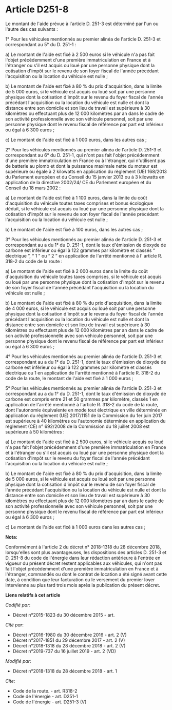 # Article D251-8

Le montant de l'aide prévue à l'article D. 251-3 est déterminé par l'un ou l'autre des cas suivants : 

1° Pour les véhicules mentionnés au premier alinéa de l'article D. 251-3 et correspondant au 5° du D. 251-1 : 

a) Le montant de l'aide est fixé à 2 500 euros si le véhicule n'a pas fait l'objet précédemment d'une première
immatriculation en France et à l'étranger ou s'il est acquis ou loué par une personne physique dont la cotisation d'impôt sur
le revenu de son foyer fiscal de l'année précédant l'acquisition ou la location du véhicule est nulle ; 

b) Le montant de l'aide est fixé à 80 % du prix d'acquisition, dans la limite de 5 000 euros, si le véhicule est acquis ou
loué soit par une personne physique dont la cotisation d'impôt sur le revenu du foyer fiscal de l'année précédant
l'acquisition ou la location du véhicule est nulle et dont la distance entre son domicile et son lieu de travail est
supérieure à 30 kilomètres ou effectuant plus de 12 000 kilomètres par an dans le cadre de son activité professionnelle avec
son véhicule personnel, soit par une personne physique dont le revenu fiscal de référence par part est inférieur ou égal à 6
300 euros ; 

c) Le montant de l'aide est fixé à 1 000 euros, dans les autres cas ; 

2° Pour les véhicules mentionnés au premier alinéa de l'article D. 251-3 et correspondant au 6° du D. 251-1, qui n'ont pas
fait l'objet précédemment d'une première immatriculation en France ou à l'étranger, qui n'utilisent pas de batterie au plomb
et dont la puissance maximale nette du moteur est supérieure ou égale à 2 kilowatts en application du règlement (UE) 168/2013
du Parlement européen et du Conseil du 15 janvier 2013 ou à 3 kilowatts en application de la directive 2002/24/ CE du
Parlement européen et du Conseil du 18 mars 2002 : 

a) Le montant de l'aide est fixé à 1 100 euros, dans la limite du coût d'acquisition du véhicule toutes taxes comprises et
bonus écologique déduit, si le véhicule est acquis ou loué par une personne physique dont la cotisation d'impôt sur le revenu
de son foyer fiscal de l'année précédant l'acquisition ou la location du véhicule est nulle ; 

b) Le montant de l'aide est fixé à 100 euros, dans les autres cas ; 

3° Pour les véhicules mentionnés au premier alinéa de l'article D. 251-3 et correspondant au a du 1° du D. 251-1, dont le
taux d'émission de dioxyde de carbone est inférieur ou égal à 122 grammes par kilomètre et classés “ électrique ”, “ 1 ” ou “
2 ” en application de l'arrêté mentionné à l' article R. 318-2 du code de la route  : 

a) Le montant de l'aide est fixé à 2 000 euros dans la limite du coût d'acquisition du véhicule toutes taxes comprises, si le
véhicule est acquis ou loué par une personne physique dont la cotisation d'impôt sur le revenu de son foyer fiscal de l'année
précédant l'acquisition ou la location du véhicule est nulle ; 

b) Le montant de l'aide est fixé à 80 % du prix d'acquisition, dans la limite de 4 000 euros, si le véhicule est acquis ou
loué soit par une personne physique dont la cotisation d'impôt sur le revenu du foyer fiscal de l'année précédant
l'acquisition ou la location du véhicule est nulle et dont la distance entre son domicile et son lieu de travail est
supérieure à 30 kilomètres ou effectuant plus de 12 000 kilomètres par an dans le cadre de son activité professionnelle avec
son véhicule personnel, soit par une personne physique dont le revenu fiscal de référence par part est inférieur ou égal à 6
300 euros ; 

4° Pour les véhicules mentionnés au premier alinéa de l'article D. 251-3 et correspondant au a du 1° du D. 251-1, dont le
taux d'émission de dioxyde de carbone est inférieur ou égal à 122 grammes par kilomètre et classés électrique ou 1 en
application de l'arrêté mentionné à l'article R. 318-2 du code de la route, le montant de l'aide est fixé à 1 000 euros ; 

5° Pour les véhicules mentionnés au premier alinéa de l'article D. 251-3 et correspondant au a du 1° du D. 251-1, dont le
taux d'émission de dioxyde de carbone est compris entre 21 et 50 grammes par kilomètre, classés 1 en application de l'arrêté
mentionné à l'article R. 318-2 du code de la route, dont l'autonomie équivalente en mode tout électrique en ville déterminée
en application du règlement (UE) 2017/1151 de la Commission du 1er juin 2017 est supérieure à 40 kilomètres ou l'autonomie
déterminée en application du règlement (CE) n° 692/2008 de la Commission du 18 juillet 2008 est supérieure à 50 kilomètres : 

a) Le montant de l'aide est fixé à 2 500 euros, si le véhicule acquis ou loué n'a pas fait l'objet précédemment d'une
première immatriculation en France et à l'étranger ou s'il est acquis ou loué par une personne physique dont la cotisation
d'impôt sur le revenu du foyer fiscal de l'année précédant l'acquisition ou la location du véhicule est nulle ; 

b) Le montant de l'aide est fixé à 80 % du prix d'acquisition, dans la limite de 5 000 euros, si le véhicule est acquis ou
loué soit par une personne physique dont la cotisation d'impôt sur le revenu de son foyer fiscal de l'année précédant
l'acquisition ou la location du véhicule est nulle et dont la distance entre son domicile et son lieu de travail est
supérieure à 30 kilomètres ou effectuant plus de 12 000 kilomètres par an dans le cadre de son activité professionnelle avec
son véhicule personnel, soit par une personne physique dont le revenu fiscal de référence par part est inférieur ou égal à 6
300 euros ; 

c) Le montant de l'aide est fixé à 1 000 euros dans les autres cas ;

**Nota:**

Conformément à l'article 2 du décret n° 2018-1318 du 28 décembre 2018, lorsqu'elles sont plus avantageuses, les dispositions
des articles D. 251-3 et D. 251-8 du code de l'énergie dans leur rédaction antérieure à l'entrée en vigueur du présent décret
restent applicables aux véhicules, qui n'ont pas fait l'objet précédemment d'une première immatriculation en France et à
l'étranger, commandés ou dont le contrat de location a été signé avant cette date, à condition que leur facturation ou le
versement du premier loyer intervienne au plus tard trois mois après la publication du présent décret.

**Liens relatifs à cet article**

_Codifié par_:

  - Décret n°2015-1823 du 30 décembre 2015 - art.

_Cité par_:

  - Décret n°2016-1980 du 30 décembre 2016 - art. 2 (V)
  - Décret n°2017-1851 du 29 décembre 2017 - art. 2 (V)
  - Décret n°2018-1318 du 28 décembre 2018 - art. 2 (V)
  - Décret n°2019-737 du 16 juillet 2019 - art. 2 (VD)

_Modifié par_:

  - Décret n°2018-1318 du 28 décembre 2018 - art. 1

_Cite_:

  - Code de la route. - art. R318-2
  - Code de l'énergie - art. D251-1
  - Code de l'énergie - art. D251-3 (V)
